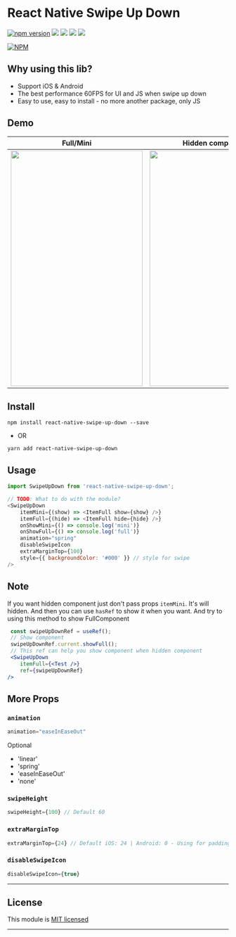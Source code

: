 
# React Native Swipe Up Down 
[![npm version](https://badge.fury.io/js/react-native-swipe-up-down.svg)](https://badge.fury.io/js/react-native-swipe-up-down) ![](https://img.shields.io/github/issues/agiletechvn/react-native-swipe-up-down.svg) ![](https://img.shields.io/github/forks/agiletechvn/react-native-swipe-up-down.svg) ![](https://img.shields.io/github/stars/agiletechvn/react-native-swipe-up-down.svg) ![](https://img.shields.io/github/license/agiletechvn/react-native-swipe-up-down.svg)

[![NPM](https://nodei.co/npm/react-native-swipe-up-down.png?downloads=true&stars=true)](https://nodei.co/npm/react-native-swipe-up-down/)
## Why using this lib?
- Support iOS & Android
- The best performance 60FPS for UI and JS when swipe up down
- Easy to use, easy to install - no more another package, only JS

## Demo

|Full/Mini|Hidden component|
|---|---|
|<img src="https://raw.githubusercontent.com/agiletechvn/react-native-swipe-up-down/master/demo.gif" data-canonical-src="./demo.gif" width="300" height="536" />|<img src="https://raw.githubusercontent.com/agiletechvn/react-native-swipe-up-down/master/demo_hidden_component.gif" data-canonical-src="./demo.gif" width="300" height="536" />|

## Install

`npm install react-native-swipe-up-down --save`

- OR

`yarn add react-native-swipe-up-down`

## Usage
```javascript
import SwipeUpDown from 'react-native-swipe-up-down';

// TODO: What to do with the module?
<SwipeUpDown
	itemMini={(show) => <ItemFull show={show} />}
	itemFull={(hide) => <ItemFull hide={hide} />}
	onShowMini={() => console.log('mini')}
	onShowFull={() => console.log('full')}
	animation="spring"
	disableSwipeIcon
	extraMarginTop={100}
	style={{ backgroundColor: '#000' }} // style for swipe
/>
```

## Note 

If you want hidden component just don't pass props `itemMini`. It's will hidden. And then you can use `hasRef` to show it when you want.
And try to using this method to show FullComponent

```jsx
 const swipeUpDownRef = useRef();
 // Show component
 swipeUpDownRef.current.showFull();
 // This ref can help you show component when hidden component
 <SwipeUpDown
	itemFull={<Test />}
	ref={swipeUpDownRef}
/>
```

## More Props

### `animation`

```jsx
animation="easeInEaseOut" 
```
Optional 

* 'linear' 
* 'spring' 
* 'easeInEaseOut' 
* 'none'

### `swipeHeight` 
```jsx
swipeHeight={100} // Default 60
```
### `extraMarginTop` 
```jsx
extraMarginTop={24} // Default iOS: 24 | Android: 0 - Using for padding status bar iOS or max height full component
```
### `disableSwipeIcon` 
```jsx
disableSwipeIcon={true}
```
---

## License

This module is [MIT licensed](./LICENSE)

---
  
